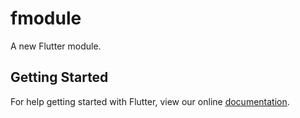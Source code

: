 # fmodule

A new Flutter module.

## Getting Started

For help getting started with Flutter, view our online
[documentation](https://flutter.dev/).
